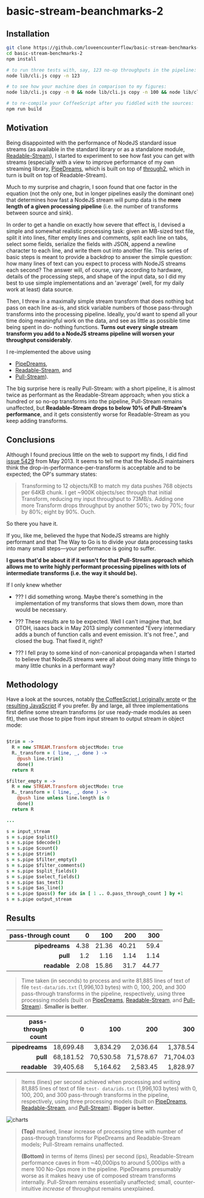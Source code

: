 # basic-stream-beanchmarks-2

## Installation

```bash
git clone https://github.com/loveencounterflow/basic-stream-benchmarks-2.git
cd basic-stream-benchmarks-2
npm install

# to run three tests with, say, 123 no-op throughputs in the pipeline:
node lib/cli.js copy -n 123

# to see how your machine does in comparison to my figures:
node lib/cli.js copy -n 0 && node lib/cli.js copy -n 100 && node lib/cli.js copy -n 200 && node lib/cli.js copy -n 300

# to re-compile your CoffeeScript after you fiddled with the sources:
npm run build
```

## Motivation

Being disappointed with the performance of NodeJS standard issue streams (as available in the standard
library or as a standalone module, [Readable-Stream](https://github.com/nodejs/readable-stream)), I started
to experiment to see how fast you can get with streams (especially with a view to improve performance of my
own streaming library, [PipeDreams](https://github.com/loveencounterflow/pipedreams), which is built on top
of [through2](https://github.com/rvagg/through2), which in turn is built on top of Readable-Stream).

Much to my surprise and chagrin, I soon found that one factor in the equation (not the only one, but in
longer  pipelines easily the dominant one) that determines how fast a NodeJS stream will pump data is the
**mere length of a given processing pipeline** (i.e. the number of transforms between source and sink).

In order to get a handle on exactly how severe that effect is, I devised a simple and somewhat realistic
processing task: given an MB-sized text file, split it into lines, filter empty lines and comments, split
each line on tabs, select some fields, serialize the fields with JSON, append a newline character to each
line, and write them out into another file. This series of basic steps is meant to provide a backdrop to
answer the simple question: how many lines of text can you expect to process with NodeJS streams each
second? The answer will, of course, vary according to hardware, details of the processing steps, and shape
of the input data, so I did my best to use simple implementations and an 'average' (well, for my daily work
at least) data source.

Then, I threw in a maximally simple stream transform that does nothing but pass on each line as-is, and stick
variable numbers of those pass-through transforms into the processing pipeline. Ideally, you'd want to spend
all your time doing meaningful work on the data, and see as little as possible time being spent in do-
nothing functions. **Turns out every single stream transform you add to a NodeJS streams pipeline will
worsen your throughput considerably**.

I re-implemented the above using

* [PipeDreams](https://github.com/loveencounterflow/pipedreams),
* [Readable-Stream](https://github.com/nodejs/readable-stream), and
* [Pull-Stream](https://github.com/pull-stream/pull-stream)).

The big surprise here is really Pull-Stream: with a short pipeline, it is almost twice as performant
as the Readable-Stream approach; when you stick a hundred or so no-op transforms into the pipeline,
Pull-Stream remains unaffected, but **Readable-Stream drops to below 10% of Pull-Stream's performance**,
and it gets consistently worse for Readable-Stream as you keep adding transforms.


## Conclusions

Although I found precious little on the web to support my finds, I did find
[issue 5429](https://github.com/nodejs/node-v0.x-archive/issues/5429) from May 2013. It seems to tell me
that the NodeJS maintainers think the drop-in-performance-per-transform is acceptable and to be expected;
the OP's summary states:

> Transforming to 12 objects/KB to match my data pushes 768 objects per 64KB chunk. I get ~900K objects/sec
> through that initial Transform, reducing my input throughput to 73MB/s. Adding one more Transform drops
> throughput by another 50%; two by 70%; four by 80%; eight by 90%. Ouch.

So there you have it.

If you, like me, believed the hype that NodeJS streams are highly performant and that The Way to Go is
to divide your data processing tasks into many small steps—your performance is going to suffer.

**I guess that'd be about it if it wasn't for that Pull-Stream approach which allows me to write
highly performant processing pipelines with lots of intermediate transforms (i.e. the way it should be).**

If I only knew whether

* ??? I did something wrong. Maybe there's something in the implementation of my transforms that slows them
  down, more than would be necessary.

* ??? These results are to be expected. Well I can't imagine that, but OTOH, isaacs back in May 2013 simply
  commented "Every intermediary adds a bunch of function calls and event emission. It's not free.", and
  closed the bug. That fixed it, right?

* ??? I fell pray to some kind of non-canonical propaganda when I started to believe that NodeJS streams were
  all about doing many little things to many little chunks in a performant way?


## Methodology


Have a look at the sources, notably [the CoffeeScript I originally wrote](https://github.com/loveencounterflow/basic-stream-benchmarks-2/blob/master/src/copy-lines-with-readable-stream.coffee)
or [the resulting JavaScript](https://github.com/loveencounterflow/basic-stream-benchmarks-2/blob/master/lib/copy-lines-with-readable-stream.js)
if you prefer. By and large, all three implementations first define some stream transforms (or use
ready-made modules as seen fit), then use those to pipe from input stream to output stream in object mode:

```coffee

$trim = ->
  R = new STREAM.Transform objectMode: true
  R._transform = ( line, _, done ) ->
    @push line.trim()
    done()
  return R

$filter_empty = ->
  R = new STREAM.Transform objectMode: true
  R._transform = ( line, _, done ) ->
    @push line unless line.length is 0
    done()
  return R

...

s = input_stream
s = s.pipe $split()
s = s.pipe $decode()
s = s.pipe $count()
s = s.pipe $trim()
s = s.pipe $filter_empty()
s = s.pipe $filter_comments()
s = s.pipe $split_fields()
s = s.pipe $select_fields()
s = s.pipe $as_text()
s = s.pipe $as_line()
s = s.pipe $pass() for idx in [ 1 .. O.pass_through_count ] by +1
s = s.pipe output_stream


```

## Results

| pass-through count | 0       | 100     | 200     | 300     |
| ------:            | ------: | ------: | ------: | ------: |
| **pipedreams**     | 4.38    | 21.36   | 40.21   | 59.4    |
| **pull**           | 1.2     | 1.16    | 1.14    | 1.14    |
| **readable**       | 2.08    | 15.86   | 31.7    | 44.77   |

> Time taken (in seconds) to process and write 81,885 lines of text of file `test-data/ids.txt` (1,996,103
> bytes) with 0, 100, 200, and 300 pass-through transforms in the pipeline, respectively, using three
> processing models (built on [PipeDreams](https://github.com/loveencounterflow/pipedreams),
> [Readable-Stream](https://github.com/nodejs/readable-stream), and
> [Pull-Stream](https://github.com/pull-stream/pull-stream)). **Smaller is better**.



| pass-through count | 0         | 100       | 200       | 300       |
| ------:            | ------:   | ------:   | ------:   | ------:   |
| **pipedreams**     | 18,699.48 | 3,834.29  | 2,036.64  | 1,378.54  |
| **pull**           | 68,181.52 | 70,530.58 | 71,578.67 | 71,704.03 |
| **readable**       | 39,405.68 | 5,164.62  | 2,583.45  | 1,828.97  |

> Items (lines) per second achieved when processing and writing 81,885 lines of text of file `test-
> data/ids.txt` (1,996,103 bytes) with 0, 100, 200, and 300 pass-through transforms in the pipeline,
> respectively, using three processing models (built on
> [PipeDreams](https://github.com/loveencounterflow/pipedreams),
> [Readable-Stream](https://github.com/nodejs/readable-stream), and
> [Pull-Stream](https://github.com/pull-stream/pull-stream)). **Bigger is better**.

![charts](https://raw.githubusercontent.com/loveencounterflow/basic-stream-benchmarks-2/master/charts.png)

> **(Top)** marked, linear increase of processing time with number of pass-through transforms for
> PipeDreams and Readable-Stream models; Pull-Stream remains unaffected.
>
> **(Bottom)** in terms of
> items (lines) per second (ips), Readable-Stream performance caves in from ~40,000ips to
> around 5,000ips with a mere 100 No-Ops more in the pipeline. PipeDreams presumably worse as it makes heavy
> use of composed stream transforms internally. Pull-Stream remains essentially unaffected; small,
> counter-intuitive *increase* of throughput remains unexplained.





